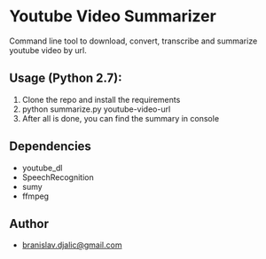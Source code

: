# Youtube Video Summarizer
Command line tool to download, convert, transcribe and summarize youtube video by url.

## Usage (Python 2.7):
1. Clone the repo and install the requirements
2. python summarize.py youtube-video-url
3. After all is done, you can find the summary in console

## Dependencies
- youtube_dl
- SpeechRecognition
- sumy
- ffmpeg

## Author
- branislav.djalic@gmail.com
